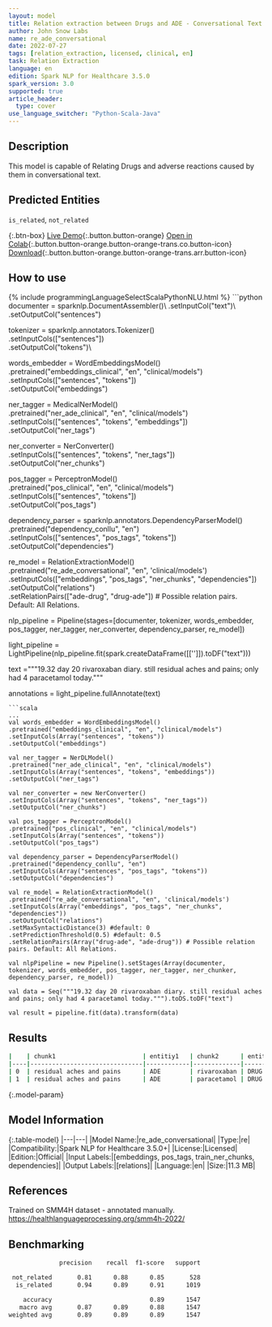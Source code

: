 ```yaml
---
layout: model
title: Relation extraction between Drugs and ADE - Conversational Text
author: John Snow Labs
name: re_ade_conversational
date: 2022-07-27
tags: [relation_extraction, licensed, clinical, en]
task: Relation Extraction
language: en
edition: Spark NLP for Healthcare 3.5.0
spark_version: 3.0
supported: true
article_header:
  type: cover
use_language_switcher: "Python-Scala-Java"
---
```


## Description

This model is capable of Relating Drugs and adverse reactions caused by them in conversational text.

## Predicted Entities

`is_related`, `not_related`

{:.btn-box}
[Live Demo](https://demo.johnsnowlabs.com/healthcare/RE_ADE/){:.button.button-orange}
[Open in Colab](https://colab.research.google.com/github/JohnSnowLabs/spark-nlp-workshop/blob/master/tutorials/Certification_Trainings/Healthcare/10.Clinical_Relation_Extraction.ipynb){:.button.button-orange.button-orange-trans.co.button-icon}
[Download](https://s3.amazonaws.com/auxdata.johnsnowlabs.com/clinical/models/re_ade_conversational_en_3.5.0_3.0_1658956087191.zip){:.button.button-orange.button-orange-trans.arr.button-icon}

## How to use



<div class="tabs-box" markdown="1">
{% include programmingLanguageSelectScalaPythonNLU.html %}
```python
documenter = sparknlp.DocumentAssembler()\
    .setInputCol("text")\
    .setOutputCol("sentences")

tokenizer = sparknlp.annotators.Tokenizer()\
    .setInputCols(["sentences"])\
    .setOutputCol("tokens")\

words_embedder = WordEmbeddingsModel() \
.pretrained("embeddings_clinical", "en", "clinical/models") \
.setInputCols(["sentences", "tokens"]) \
.setOutputCol("embeddings")

ner_tagger = MedicalNerModel() \
.pretrained("ner_ade_clinical", "en", "clinical/models") \
.setInputCols(["sentences", "tokens", "embeddings"]) \
.setOutputCol("ner_tags")

ner_converter = NerConverter() \
.setInputCols(["sentences", "tokens", "ner_tags"]) \
.setOutputCol("ner_chunks")

pos_tagger = PerceptronModel()\
.pretrained("pos_clinical", "en", "clinical/models") \
.setInputCols(["sentences", "tokens"])\
.setOutputCol("pos_tags")

dependency_parser = sparknlp.annotators.DependencyParserModel()\
.pretrained("dependency_conllu", "en")\
.setInputCols(["sentences", "pos_tags", "tokens"])\
.setOutputCol("dependencies")

re_model = RelationExtractionModel()\
.pretrained("re_ade_conversational", "en", 'clinical/models')\
.setInputCols(["embeddings", "pos_tags", "ner_chunks", "dependencies"])\
.setOutputCol("relations")\
.setRelationPairs(["ade-drug", "drug-ade"]) # Possible relation pairs. Default: All Relations.

nlp_pipeline = Pipeline(stages=[documenter, tokenizer, words_embedder, pos_tagger, ner_tagger, ner_converter, dependency_parser, re_model])

light_pipeline = LightPipeline(nlp_pipeline.fit(spark.createDataFrame([['']]).toDF("text")))

text ="""19.32 day 20 rivaroxaban diary. still residual aches and pains; only had 4 paracetamol today."""

annotations = light_pipeline.fullAnnotate(text)


```
```scala
...
val words_embedder = WordEmbeddingsModel()
.pretrained("embeddings_clinical", "en", "clinical/models")
.setInputCols(Array("sentences", "tokens"))
.setOutputCol("embeddings")

val ner_tagger = NerDLModel()
.pretrained("ner_ade_clinical", "en", "clinical/models")
.setInputCols(Array("sentences", "tokens", "embeddings"))
.setOutputCol("ner_tags")

val ner_converter = new NerConverter()
.setInputCols(Array("sentences", "tokens", "ner_tags"))
.setOutputCol("ner_chunks")

val pos_tagger = PerceptronModel()
.pretrained("pos_clinical", "en", "clinical/models")
.setInputCols(Array("sentences", "tokens"))
.setOutputCol("pos_tags")

val dependency_parser = DependencyParserModel()
.pretrained("dependency_conllu", "en")
.setInputCols(Array("sentences", "pos_tags", "tokens"))
.setOutputCol("dependencies")

val re_model = RelationExtractionModel()
.pretrained("re_ade_conversational", "en", 'clinical/models')
.setInputCols(Array("embeddings", "pos_tags", "ner_chunks", "dependencies"))
.setOutputCol("relations")
.setMaxSyntacticDistance(3) #default: 0 
.setPredictionThreshold(0.5) #default: 0.5 
.setRelationPairs(Array("drug-ade", "ade-drug")) # Possible relation pairs. Default: All Relations.

val nlpPipeline = new Pipeline().setStages(Array(documenter, tokenizer, words_embedder, pos_tagger, ner_tagger, ner_chunker, dependency_parser, re_model))

val data = Seq("""19.32 day 20 rivaroxaban diary. still residual aches and pains; only had 4 paracetamol today.""").toDS.toDF("text")

val result = pipeline.fit(data).transform(data)
```
</div>

## Results

```bash
|    | chunk1                        | entitiy1   | chunk2      | entity2 | relation    |
|----|-------------------------------|------------|-------------|---------|-------------|
| 0  | residual aches and pains      | ADE        | rivaroxaban | DRUG    | is_related  |
| 1  | residual aches and pains      | ADE        | paracetamol | DRUG    | not_related |
```

{:.model-param}
## Model Information

{:.table-model}
|---|---|
|Model Name:|re_ade_conversational|
|Type:|re|
|Compatibility:|Spark NLP for Healthcare 3.5.0+|
|License:|Licensed|
|Edition:|Official|
|Input Labels:|[embeddings, pos_tags, train_ner_chunks, dependencies]|
|Output Labels:|[relations]|
|Language:|en|
|Size:|11.3 MB|

## References

Trained on SMM4H dataset - annotated manually. https://healthlanguageprocessing.org/smm4h-2022/

## Benchmarking

```bash
              precision    recall  f1-score   support

 not_related       0.81      0.88      0.85       528
  is_related       0.94      0.89      0.91      1019

    accuracy                           0.89      1547
   macro avg       0.87      0.89      0.88      1547
weighted avg       0.89      0.89      0.89      1547
```